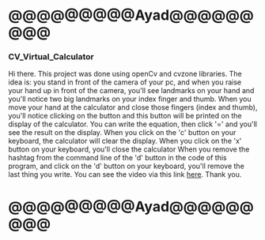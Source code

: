 # @@@@@@@@@Ayad@@@@@@@@@

### CV_Virtual_Calculator

Hi there.
This project was done using openCv and cvzone libraries.
The idea is: 
you stand in front of the camera of your pc, and when you raise your hand up in front of the camera,
you'll see landmarks on your hand and you'll notice two big landmarks on your index finger and thumb.
When you move your hand at the calculator and close those fingers (index and thumb),
you'll notice clicking on the button and this button will be printed on the display of the calculator.
You can write the equation, then click '=' and you'll see the result on the display.
When you click on the 'c' button on your keyboard, the calculator will clear the display.
When you click on the 'x' button on your keyboard, you'll close the calculator
When you remove the hashtag from the command line of the 'd' button in the code of this program,
and click on the 'd' button on your keyboard,
you'll remove the last thing you write.
You can see the video via this link [here](https://www.linkedin.com/posts/%D8%B9%D8%A8%D8%AF%D8%A7%D9%84%D9%84%D9%87-%D8%B9%D9%8A%D8%A7%D8%AF-277077209_artificialintelligence-computervision-deeplearning-activity-6880250892252135424-_s5C).
Thank you.

# @@@@@@@@@Ayad@@@@@@@@@
